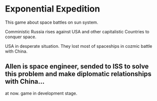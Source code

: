 # Exponential Expedition

This game about space battles on sun system.

Comministic Russia rises against USA and other capitalistic Countries to conquer space.

USA in desperate situation. They lost most of spaceships in cozmic battle with China.

Allen is space engineer, sended to ISS to solve this problem and make diplomatic relationships with China...
---
at now. game in development stage.
